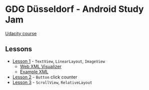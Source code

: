 # GDG Düsseldorf - Android Study Jam

[Udacity course](https://www.udacity.com/course/android-development-for-beginners--ud837)

## Lessons

- [Lesson 1](https://github.com/passsy/gdg-dus-study-jam/tree/Lesson1) - `TextView`, `LinearLayout`, `ImageView`
  - [Web XML Visualizer](http://labs.udacity.com/android-visualizer/#/android/simple-imageview)  
  - [Example XML](https://github.com/passsy/gdg-dus-study-jam/blob/Lesson1/app/src/main/res/layout/activity_main.xml)
- [Lesson 2](https://github.com/passsy/gdg-dus-study-jam/tree/Lesson2) - `Button` click counter
- [Lesson 3](https://github.com/passsy/gdg-dus-study-jam/tree/Lesson3) - `ScrollView`, `RelativeLayout`

